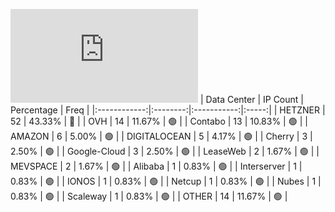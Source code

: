 ![Diagramm](https://github.com/obajay/StateSync-snapshots/blob/main/Projects/Kyve/1/README.md)
| Data Center | IP Count | Percentage | Freq |
|:------------:|:--------:|:-----------:|:-----:|
| HETZNER | 52 | 43.33% | 🔴 |
| OVH | 14 | 11.67% | 🟢 |
| Contabo | 13 | 10.83% | 🟢 |
| AMAZON | 6 | 5.00% | 🟢 |
| DIGITALOCEAN | 5 | 4.17% | 🟢 |
| Cherry | 3 | 2.50% | 🟢 |
| Google-Cloud | 3 | 2.50% | 🟢 |
| LeaseWeb | 2 | 1.67% | 🟢 |
| MEVSPACE | 2 | 1.67% | 🟢 |
| Alibaba | 1 | 0.83% | 🟢 |
| Interserver | 1 | 0.83% | 🟢 |
| IONOS | 1 | 0.83% | 🟢 |
| Netcup | 1 | 0.83% | 🟢 |
| Nubes | 1 | 0.83% | 🟢 |
| Scaleway | 1 | 0.83% | 🟢 |
| OTHER | 14 | 11.67% | 🟢 |